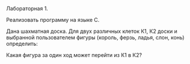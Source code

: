 Лабораторная 1.

Реализовать программу на языке C.

Дана шахматная доска. Для двух различных клеток К1, К2 доски и выбранной пользователем
фигуры (король, ферзь, ладья, слон, конь) определить:

Какая фигура за один ход может перейти из К1 в К2?

